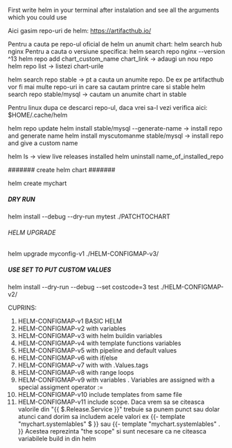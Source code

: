 First write helm in your terminal after instalation and see all the arguments which you could use

Aici gasim repo-uri de helm: https://artifacthub.io/

Pentru a cauta pe repo-ul oficial de helm un anumit chart: helm search hub nginx
Pentru a cauta o versiune specifica: helm search repo nginx --version ^13
helm repo add chart_custom_name chart_link -> adaugi un nou repo
helm repo list -> listezi chart-urile

helm search repo stable -> pt a cauta un anumite repo. De ex pe artifacthub vor fi mai multe repo-uri in care sa cautam printre care si stable
helm search repo stable/mysql -> cautam un anumite chart in stable

Pentru linux dupa ce descarci repo-ul, daca vrei sa-l vezi verifica aici: $HOME/.cache/helm   

helm repo update
helm install stable/mysql --generate-name -> install repo and generate name
helm install myscutomanme stable/mysql -> install repo and give a custom name

helm ls -> view live releases installed
helm uninstall name_of_installed_repo

####### create helm chart #######

helm create mychart

##### DRY RUN #####

helm install --debug --dry-run mytest ./PATCHTOCHART

###### HELM UPGRADE ######

helm upgrade myconfig-v1 ./HELM-CONFIGMAP-v3/

##### USE SET TO PUT CUSTOM VALUES #####

helm install --dry-run --debug --set costcode=3 test ./HELM-CONFIGMAP-v2/


CUPRINS:
1) HELM-CONFIGMAP-v1 BASIC HELM
2) HELM-CONFIGMAP-v2 with variables
3) HELM-CONFIGMAP-v3 with helm buildin variables
4) HELM-CONFIGMAP-v4 with template functions variables
5) HELM-CONFIGMAP-v5 with pipeline and default values
6) HELM-CONFIGMAP-v6 with if/else
7) HELM-CONFIGMAP-v7 with with .Values.tags 
8) HELM-CONFIGMAP-v8 with range loops
9) HELM-CONFIGMAP-v9 with variables . 
Variables are assigned with a special assigment operator :=
10) HELM-CONFIGMAP-v10 include templates from same file
11) HELM-CONFIGMAP-v11 include scope. Daca vrem sa se citeasca valorile din "{{ $.Release.Service }}" trebuie sa punem punct sau dolar atunci cand dorim sa includem acele valori ex
  {{- template "mychart.systemlables" $ }}
  sau
  {{- template "mychart.systemlables" . }}
Acestea reprezinta "the scope" si sunt necesare ca ne citeasca variabilele build in din helm